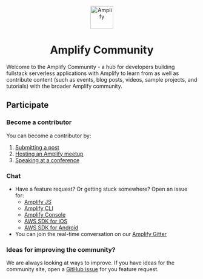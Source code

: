 <p align="center">
  <a href="https://amplify.aws/community">
    <img alt="Amplify" src="https://github.com/aws-amplify/community/blob/master/src/assets/images/logo-dark.png" width="60" />
  </a>
</p>
<h1 align="center">
  Amplify Community
</h1>

Welcome to the Amplify Community - a hub for developers building fullstack serverless applications with Amplify to learn from as well as contribute content (such as events, blog posts, videos, sample projects, and tutorials) with the broader Amplify community.


## Participate

### Become a contributor

You can become a contributor by:

1. [Submitting a post](https://github.com/aws-amplify/community/blob/master/content/posts/README.md)
2. [Hosting an Amplify meetup](https://github.com/aws-amplify/community/blob/master/content/events/README.md)
3. [Speaking at a conference](https://github.com/aws-amplify/community/blob/master/content/events/README.md)

### Chat

* Have a feature request? Or getting stuck somewhere? Open an issue for:
  * [Amplify JS](https://github.com/aws-amplify/amplify-js/issues)
  * [Amplify CLI](https://github.com/aws-amplify/amplify-cli/issues)
  * [Amplify Console](https://forums.aws.amazon.com/forum.jspa?forumID=314)  
  * [AWS SDK for iOS](https://github.com/aws-amplify/aws-sdk-ios/issues)
  * [AWS SDK for Android](https://github.com/aws-amplify/aws-sdk-android/issues)
* You can join the real-time conversation on our [Amplify Gitter](https://gitter.im/AWS-Amplify/Lobby)

### Ideas for improving the community?

We are always looking at ways to improve. If you have ideas for the community site, open a [GitHub issue](https://github.com/aws-amplify/community/issues) for you feature request.
